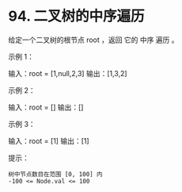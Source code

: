 # 94. 二叉树的中序遍历

给定一个二叉树的根节点 root ，返回 它的 中序 遍历 。

 

示例 1：

输入：root = [1,null,2,3]
输出：[1,3,2]

示例 2：

输入：root = []
输出：[]

示例 3：

输入：root = [1]
输出：[1]

 

提示：

    树中节点数目在范围 [0, 100] 内
    -100 <= Node.val <= 100
